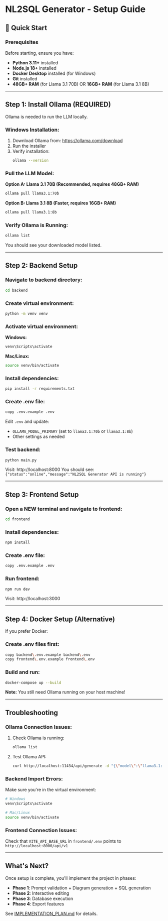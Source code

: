 # NL2SQL Generator - Setup Guide

## 🚀 Quick Start

### Prerequisites

Before starting, ensure you have:

- **Python 3.11+** installed
- **Node.js 18+** installed
- **Docker Desktop** installed (for Windows)
- **Git** installed
- **48GB+ RAM** (for Llama 3.1 70B) OR **16GB+ RAM** (for Llama 3.1 8B)

---

## Step 1: Install Ollama (REQUIRED)

Ollama is needed to run the LLM locally.

### Windows Installation:

1. Download Ollama from: https://ollama.com/download
2. Run the installer
3. Verify installation:
   ```bash
   ollama --version
   ```

### Pull the LLM Model:

**Option A: Llama 3.1 70B (Recommended, requires 48GB+ RAM)**
```bash
ollama pull llama3.1:70b
```

**Option B: Llama 3.1 8B (Faster, requires 16GB+ RAM)**
```bash
ollama pull llama3.1:8b
```

### Verify Ollama is Running:
```bash
ollama list
```

You should see your downloaded model listed.

---

## Step 2: Backend Setup

### Navigate to backend directory:
```bash
cd backend
```

### Create virtual environment:
```bash
python -m venv venv
```

### Activate virtual environment:
**Windows:**
```bash
venv\Scripts\activate
```

**Mac/Linux:**
```bash
source venv/bin/activate
```

### Install dependencies:
```bash
pip install -r requirements.txt
```

### Create .env file:
```bash
copy .env.example .env
```

Edit `.env` and update:
- `OLLAMA_MODEL_PRIMARY` (set to `llama3.1:70b` or `llama3.1:8b`)
- Other settings as needed

### Test backend:
```bash
python main.py
```

Visit: http://localhost:8000
You should see: `{"status":"online","message":"NL2SQL Generator API is running"}`

---

## Step 3: Frontend Setup

### Open a NEW terminal and navigate to frontend:
```bash
cd frontend
```

### Install dependencies:
```bash
npm install
```

### Create .env file:
```bash
copy .env.example .env
```

### Run frontend:
```bash
npm run dev
```

Visit: http://localhost:3000

---

## Step 4: Docker Setup (Alternative)

If you prefer Docker:

### Create .env files first:
```bash
copy backend\.env.example backend\.env
copy frontend\.env.example frontend\.env
```

### Build and run:
```bash
docker-compose up --build
```

**Note:** You still need Ollama running on your host machine!

---

## Troubleshooting

### Ollama Connection Issues:

1. Check Ollama is running:
   ```bash
   ollama list
   ```

2. Test Ollama API:
   ```bash
   curl http://localhost:11434/api/generate -d "{\"model\":\"llama3.1:8b\",\"prompt\":\"Hello\"}"
   ```

### Backend Import Errors:

Make sure you're in the virtual environment:
```bash
# Windows
venv\Scripts\activate

# Mac/Linux
source venv/bin/activate
```

### Frontend Connection Issues:

Check that `VITE_API_BASE_URL` in `frontend/.env` points to `http://localhost:8000/api/v1`

---

## What's Next?

Once setup is complete, you'll implement the project in phases:

- **Phase 1**: Prompt validation + Diagram generation + SQL generation
- **Phase 2**: Interactive editing
- **Phase 3**: Database execution
- **Phase 4**: Export features

See [IMPLEMENTATION_PLAN.md](IMPLEMENTATION_PLAN.md) for details.
